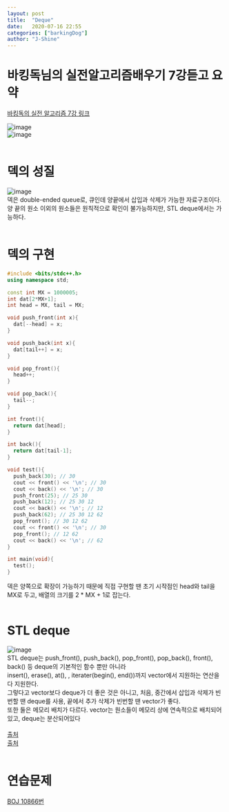 ```yaml
---
layout: post
title:  "Deque"
date:   2020-07-16 22:55
categories: ["barkingDog"]
author: "J-Shine"
---
```


# 바킹독님의 실전알고리즘배우기 7강듣고 요약
[바킹독의 실전 알고리즘 7강 링크](https://blog.encrypted.gg/935)   
 
![image](https://user-images.githubusercontent.com/61873510/87678158-928ddc80-c7b5-11ea-9a26-ebbb2a25f194.png)<br>
![image](https://user-images.githubusercontent.com/61873510/87678204-a0dbf880-c7b5-11ea-9429-8737999b3d88.png)<br><br>
# 덱의 성질
![image](https://user-images.githubusercontent.com/61873510/87678451-ea2c4800-c7b5-11ea-8c54-f7ce5959b766.png)<br>
덱은 double-ended queue로, 큐인데 양끝에서 삽입과 삭제가 가능한 자료구조이다.<br>
양 끝의 원소 이외의 원소들은 원칙적으로 확인이 불가능하지만, STL deque에서는 가능하다.<br><br>

# 덱의 구현
```c++
#include <bits/stdc++.h>
using namespace std;

const int MX = 1000005;
int dat[2*MX+1];
int head = MX, tail = MX;

void push_front(int x){
  dat[--head] = x;
}

void push_back(int x){
  dat[tail++] = x;
}

void pop_front(){
  head++;
}

void pop_back(){
  tail--;
}

int front(){
  return dat[head];
}

int back(){
  return dat[tail-1];
}

void test(){
  push_back(30); // 30
  cout << front() << '\n'; // 30
  cout << back() << '\n'; // 30
  push_front(25); // 25 30
  push_back(12); // 25 30 12
  cout << back() << '\n'; // 12
  push_back(62); // 25 30 12 62
  pop_front(); // 30 12 62
  cout << front() << '\n'; // 30
  pop_front(); // 12 62
  cout << back() << '\n'; // 62
}

int main(void){
  test();
}
```
덱은 양쪽으로 확장이 가능하기 때문에 직접 구현할 땐 초기 시작점인 head와 tail을 MX로 두고, 배열의 크기를 2 * MX + 1로 잡는다.<br><br>

# STL deque
![image](https://user-images.githubusercontent.com/61873510/87679858-a5a1ac00-c7b7-11ea-81bc-4fd141fd4213.png)<br>
STL deque는 push_front(), push_back(), pop_front(), pop_back(), front(), back() 등 deque의 기본적인 함수 뿐만 아니라<br>
insert(), erase(), at(), [](operater), iterater(begin(), end())까지 vector에서 지원하는 연산을 다 지원한다.<br>
그렇다고 vector보다 deque가 더 좋은 것은 아니고, 처음, 중간에서 삽입과 삭제가 빈번할 땐 deque를 사용, 끝에서 추가 삭제가 빈번할 땐 vector가 좋다.<br>
또한 둘은 메모리 배치가 다르다. vector는 원소들이 메모리 상에 연속적으로 배치되어있고, deque는 분산되어있다<br><br>
[출처](https://www.geeksforgeeks.org/deque-vs-vector-in-c-stl/)<br>
[출처](http://www.cplusplus.com/reference/deque/deque/)<br><br>

# 연습문제
[BOJ 10866번](https://j-shine.github.io//baekjoon-algorithm/2020/07/17/baekjoon-10866.html)<br><br>
